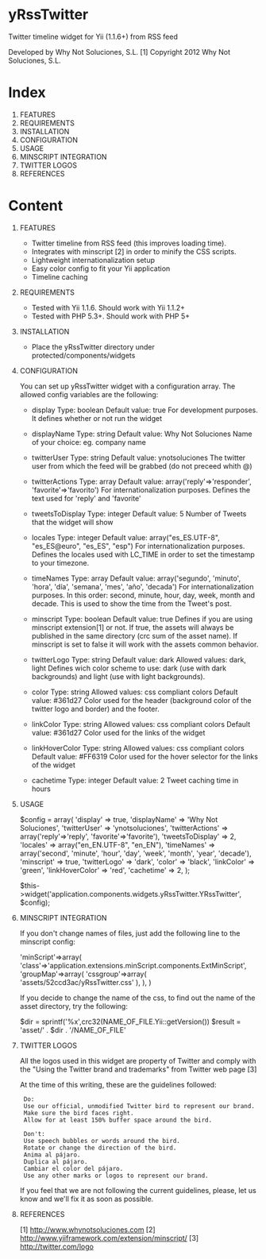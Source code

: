 yRssTwitter
===========

Twitter timeline widget for Yii (1.1.6+) from RSS feed

Developed by Why Not Soluciones, S.L. [1] 
Copyright 2012 Why Not Soluciones, S.L.


Index
=====

1. FEATURES
2. REQUIREMENTS
3. INSTALLATION
4. CONFIGURATION
5. USAGE
6. MINSCRIPT INTEGRATION
7. TWITTER LOGOS
8. REFERENCES


Content
=====

1. FEATURES

    - Twitter timeline from RSS feed (this improves loading time). 
    - Integrates with minscript [2] in order to minify the CSS scripts.
    - Lightweight internationalization setup
    - Easy color config to fit your Yii application
    - Timeline caching

2. REQUIREMENTS

    - Tested with Yii 1.1.6. Should work with Yii 1.1.2+
    - Tested with PHP 5.3+. Should work with PHP 5+

3. INSTALLATION

    - Place the yRssTwitter directory under protected/components/widgets

4. CONFIGURATION
   
     You can set up yRssTwitter widget with a configuration array. 
    The allowed config variables are the following:

    - display
        Type: boolean
        Default value: true
        For development purposes. It defines whether or not run the widget

    - displayName
        Type: string
        Default value: Why Not Soluciones
        Name of your choice: eg. company name

    - twitterUser
        Type: string
        Default value: ynotsoluciones
        The twitter user from which the feed will be grabbed (do not preceed whith @)

    - twitterActions
        Type: array
        Default value: array('reply'=>'responder', 'favorite'=>'favorito')
        For internationalization purposes. Defines the text used for 'reply' and 
        'favorite'

    - tweetsToDisplay
        Type: integer
        Default value: 5
        Number of Tweets that the widget will show

    - locales
        Type: integer
        Default value: array("es_ES.UTF-8", "es_ES@euro", "es_ES", "esp")
        For internationalization purposes. Defines the locales used with LC_TIME in 
        order to set the timestamp to your timezone.

    - timeNames
        Type: array
        Default value: array('segundo', 'minuto', 'hora', 'día', 'semana', 'mes', 'año', 'decada')
        For internationalization purposes. In this order: second, minute, hour, day, 
        week, month and decade. This is used to show the time from the Tweet's post.

    - minscript
        Type: boolean
        Default value: true
        Defines if you are using minscript extension[1] or not. If true, the assets 
        will always be published in the same directory (crc sum of the asset name).
        If minscript is set to false it will work with the assets common behavior.

    - twitterLogo
        Type: string
        Default value: dark
        Allowed values: dark, light
        Defines wich color scheme to use: dark (use with dark backgrounds) and light
        (use with light backgrounds).

    - color
        Type: string
        Allowed values: css compliant colors
        Default value: #361d27
        Color used for the header (background color of the twitter logo and border) 
        and the footer.

    - linkColor
        Type: string
        Allowed values: css compliant colors
        Default value: #361d27
        Color used for the links of the widget 

    - linkHoverColor
        Type: string
        Allowed values: css compliant colors
        Default value: #FF6319
        Color used for the hover selector for the links of the widget

    - cachetime
        Type: integer
        Default value: 2
        Tweet caching time in hours

5. USAGE

    $config = array(
        'display' => true, 
        'displayName' => 'Why Not Soluciones',
        'twitterUser' => 'ynotsoluciones',
        'twitterActions' => array('reply'=>'reply', 'favorite'=>'favorite'),
        'tweetsToDisplay' => 2,
        'locales' => array("en_EN.UTF-8", "en_EN"),
        'timeNames' => array('second', 'minute', 'hour', 'day', 'week', 'month', 'year', 'decade'),
        'minscript' => true,
        'twitterLogo' => 'dark',
        'color' => 'black',
        'linkColor' => 'green',
        'linkHoverColor' => 'red',
        'cachetime' => 2,
    ); 

    $this->widget('application.components.widgets.yRssTwitter.YRssTwitter', $config);

6. MINSCRIPT INTEGRATION

    If you don't change names of files, just add the following line to the minscript 
    config:

    'minScript'=>array(
        'class'=>'application.extensions.minScript.components.ExtMinScript',
        'groupMap'=>array(
            'cssgroup'=>array(
                'assets/52ccd3ac/yRssTwitter.css'
            ),
        ),
    )

    If you decide to change the name of the css, to find out the name of the asset
    directory, try the following:

    $dir = sprintf('%x',crc32(NAME_OF_FILE.Yii::getVersion())
    $result = 'asset/' . $dir . '/NAME_OF_FILE'

7. TWITTER LOGOS

    All the logos used in this widget are property of Twitter and comply with the 
    "Using the Twitter brand and trademarks" from Twitter web page [3]

    At the time of this writing, these are the guidelines followed:

        Do:
        Use our official, unmodified Twitter bird to represent our brand.
        Make sure the bird faces right.
        Allow for at least 150% buffer space around the bird.

        Don't:
        Use speech bubbles or words around the bird.
        Rotate or change the direction of the bird.
        Anima al pájaro.
        Duplica al pájaro.
        Cambiar el color del pájaro.
        Use any other marks or logos to represent our brand.

    If you feel that we are not following the current guidelines, please, let us 
    know and we'll fix it as soon as possible.

6. REFERENCES

    [1] http://www.whynotsoluciones.com
    [2] http://www.yiiframework.com/extension/minscript/
    [3] http://twitter.com/logo
